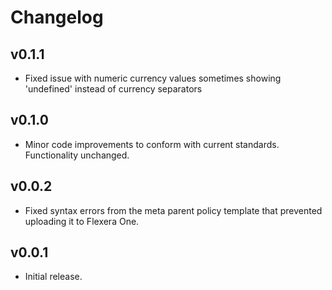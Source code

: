 # Changelog

## v0.1.1

- Fixed issue with numeric currency values sometimes showing 'undefined' instead of currency separators

## v0.1.0

- Minor code improvements to conform with current standards. Functionality unchanged.

## v0.0.2

- Fixed syntax errors from the meta parent policy template that prevented uploading it to Flexera One.

## v0.0.1

- Initial release.
